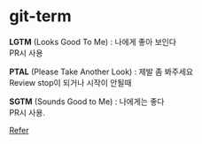 # git-term

**LGTM** (Looks Good To Me) : 나에게 좋아 보인다   
PR시 사용  

**PTAL** (Please Take Another Look) : 제발 좀 봐주세요  
Review stop이 되거나 시작이 안될때  

**SGTM** (Sounds Good to Me) : 나에게는 좋다  
PR시 사용. 

[Refer](https://jhhwang4195.tistory.com/55) 

